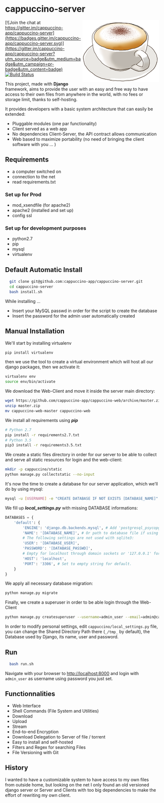 # cappuccino-server

<img src="cappuccino.png" width="250" align="right">

[![Join the chat at https://gitter.im/cappuccino-app/cappuccino-server](https://badges.gitter.im/cappuccino-app/cappuccino-server.svg)](https://gitter.im/cappuccino-app/cappuccino-server?utm_source=badge&utm_medium=badge&utm_campaign=pr-badge&utm_content=badge)
[![Build Status](https://travis-ci.org/cappuccino-app/cappuccino-server.svg?branch=master)](https://travis-ci.org/cappuccino-app/cappuccino-server)

This project, made with **Django** framework, aims to provide the user with an easy and free way to have access to their own files from anywhere in the world, with no fees or storage limit, thanks to self-hosting.

It provides developers with a basic system architecture that can easily be extended:

- Pluggable modules (one par functionality)
- Client served as a web app
- No dependencies Client-Server, the API contract allows communication
- Web based to maximize portability (no need of bringing the client software with you ... )

## Requirements

- a computer switched on
- connection to the net
- read requirements.txt

### Set up for Prod

- mod_xsendfile (for apache2)
- apache2 (installed and set up)
- config ssl

### Set up for development purposes

- python2.7
- pip
- mysql
- virtualenv

## Default Automatic Install

```bash
  git clone git@github.com:cappuccino-app/cappuccino-server.git
  cd cappuccino-server
  bash install.sh
```

While installing ...

- Insert your MySQL passwd in order for the script to create the database
- Insert the password for the admin user automatically created

## Manual Installation

We'll start by installing virtualenv

```bash
pip install virtualenv
```

then we use the tool to create a virtual environment which will host all our django packages, then we activate it:

```bash
virtualenv env
source env/bin/activate
```

We download the Web-Client and move it inside the server main directory:

```bash
wget https://github.com/cappuccino-app/cappuccino-web/archive/master.zip
unzip master.zip
mv cappuccino-web-master cappuccino-web
```

We install all requirements using **_pip_**

```bash
# Python 2.7
pip install -r requirements2.7.txt
# Python 3.5
pip3 install -r requirements3.5.txt
```

We create a static files directory in order for our server to be able to collect and serve all static resources for login and the web-client:

```bash
mkdir -p cappuccino/static
python manage.py collectstatic --no-input
```

It's now the time to create a database for our server application, which we'll do by using mysql:

```bash
mysql -u [USERNAME] -e "CREATE DATABASE IF NOT EXISTS [DATABASE_NAME]"
```

We fill up **_local_settings.py_** with missing DATABASE informations:

```python
DATABASES = {
    'default': {
        'ENGINE': 'django.db.backends.mysql', # Add 'postgresql_psycopg2', 'mysql', 'sqlite3' or 'oracle'.
        'NAME': '[DATABASE_NAME]', # Or path to database file if using sqlite3.
        # The following settings are not used with sqlite3:
        'USER': '[DATABASE_USER]',
        'PASSWORD': '[DATABASE_PASSWD]',
        # Empty for localhost through domain sockets or '127.0.0.1' for localhost through TCP:
        'HOST': 'localhost',
        'PORT': '3306', # Set to empty string for default.
    }
}
```

We apply all necessary database migration:

```bash
python manage.py migrate
```

Finally, we create a superuser in order to be able login through the Web-Client

```bash
python manage.py createsuperuser --username=admin_user --email=admin@cappuccino.com
```

In order to modify personal settings, edit `cappuccino/local_settings.py` file, you can change the Shared Directory Path there (`_/tmp_` by default), the Database used by Django, its name, user and password.

## Run

```bash
  bash run.sh
```

Navigate with your browser to <http://localhost:8000> and login with `admin_user` as username using password you just set.

## Functionnalities

- Web Interface
- Shell Commands (File System and Utilities)
- Download
- Upload
- Stream
- End-to-end Encryption
- Download Delegation to Server of file / torrent
- Easy to install and self-hosted
- Filters and Regex for searching Files
- File Versioning with Git

## History

I wanted to have a customizable system to have access to my own files from outside home, but looking on the net I only found an old versioned django server or Server and Clients with too big dependencies to make the effort of rewriting my own client.
